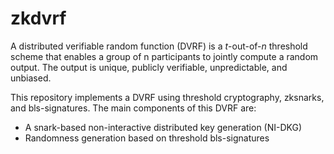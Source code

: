# zkdvrf

A  distributed verifiable random function (DVRF) is a $t$-out-of-$n$ threshold scheme that enables 
a group of n participants to jointly compute a random output. The output is unique, publicly verifiable, 
unpredictable, and unbiased. 

This repository implements a DVRF using threshold cryptography, zksnarks, and bls-signatures. 
The main components of this DVRF are:
- A snark-based non-interactive distributed key generation (NI-DKG)
- Randomness generation based on threshold bls-signatures

